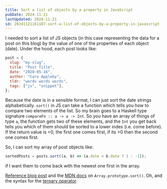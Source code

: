 ```yaml
---
title: Sort a list of objects by a property in JavaScript
pubDate: 2024-11-21
lastUpdated: 2024-11-21
id: 20241121161187-sort-a-list-of-objects-by-a-property-in-javascript
---
```


I needed to sort a list of JS objects (in this case representing the data for a post on this blog) by the value of one of the properties of each object (date). Under the hood, each post looks like:

```javascript
post = {
  slug: "my-slug",
  title: "Post Title",
  date: "2020-05-16",
  author: "Caro Appleby",
  tldr: "words words words",
  tags: ["js", "snippet"],
};
```

Because the date is in a sensible format, I can just sort the date strings alphabetically. `sort()` in JS can take a function which tells you how to compare two elements of the list. So my brain goes to a Haskell type signature `compareFn :: a -> a -> Int`. So you have an array of things of type `a`, the function gets two of these elements, and the `Int` you get back tells you which of them should be sorted to a lower index (i.e. come before). If the return value is <0, the first one comes first, if its >0 then the second one comes first.

So, I can sort my array of post objects like:

```js
sortedPosts = posts.sort((a, b) => (a.date < b.date ? 1 : -1));
```

if I want them to come back with the newest one first in the array.

[Reference blog post](https://flaviocopes.com/how-to-sort-array-of-objects-by-property-javascript/) and the [MDN docs](https://developer.mozilla.org/en-US/docs/Web/JavaScript/Reference/Global_Objects/Array/sort) on `Array.prototype.sort()`. Oh, and the syntax for the [ternary operator](https://developer.mozilla.org/en-US/docs/Web/JavaScript/Reference/Operators/Conditional_Operator).
